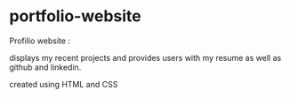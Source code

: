 # portfolio-website
Profilio website :

displays my recent projects and provides users with my resume as well as github and linkedin.

created using HTML and CSS

